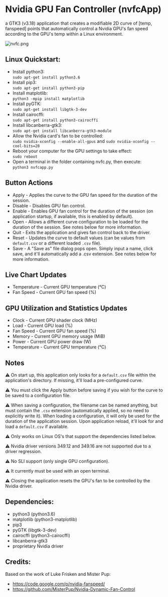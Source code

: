 # Nvidia GPU Fan Controller (nvfcApp)
a GTK3 (v3.18) application that creates a modifiable 2D curve of [temp, fanspeed] points that automatically control a Nvidia GPU's fan speed according to the GPU's temp within a Linux environment.

![nvfc.png](https://code.mattcarlotta.io/root/nvfcApp/raw/development/nvfcApp_512x512.png)

## Linux Quickstart:

* Install python3:  
  `sudo apt-get install python3.6`
* Install pip3:  
  `sudo apt-get install python3-pip`
* Install matplotlib:  
  `python3 -mpip install matplotlib`
* Install pyGTK:  
  `sudo apt-get install libgtk-3-dev`
* Install cairocffi:  
  `sudo apt-get install python3-cairocffi`  
* Install libcanberra-gtk3:  
  `sudo apt-get install libcanberra-gtk3-module`
* Allow the Nvidia card's fan to be controlled:  
  `sudo nvidia-xconfig --enable-all-gpus` and `sudo nvidia-xconfig --cool-bits=28`
* Reboot your computer for the GPU settings to take effect:  
  `sudo reboot`
* Open a terminal in the folder containing nvfc.py, then execute:  
  `python3 nvfcapp.py`

## Button Actions

* Apply - Applies the curve to the GPU fan speed for the duration of the session.
* Disable - Disables GPU fan control.
* Enable - Enables GPU fan control for the duration of the session (on application startup, if available, this is enabled by default).
* Open - Allows a different curve configuration to be loaded for the duration of the session. See notes below for more information.
* Quit - Exits the application and gives fan control back to the driver.
* Reset - Updates the curve to default values (can be values from `default.csv` or a different loaded `.csv` file).
* Save - A "Save as" file dialog pops open. Simply input a name, click save, and it'll automatically add a .csv extension. See notes below for more information.

## Live Chart Updates

* Temperature - Current GPU temperature (°C)
* Fan Speed - Current GPU fan speed (%)

## GPU Utilization and Statistics Updates

* Clock - Current GPU shader clock (MHz)
* Load - Current GPU load (%)
* Fan Speed - Current GPU fan speed (%)
* Memory - Current GPU memory usage (MiB)
* Power - Current GPU power draw (W)
* Temperature - Current GPU temperature (°C)

## Notes
⚠️ On start up, this application only looks for a `default.csv` file within the application's directory. If missing, it'll load a pre-configured curve.

⚠️ You must click the Apply button before saving if you wish for the curve to be saved to a configuration file.

⚠️ When saving a configuration, the filename can be named anything, but must contain the `.csv` extension (automatically applied, so no need to explicitly write it). When loading a configuration, it will only be used for the duration of the application session. Upon application reload, it'll look for and load a `default.csv` if available.

⚠️ Only works on Linux OS's that support the dependencies listed below.

⚠️ Nvidia driver versions 349.12 and 349.16 are not supported due to a driver regression.

⚠️ No SLI support (only single GPU configuration).

⚠️ It currently must be used with an open terminal.

⚠️ Closing the application resets the GPU's fan to be controlled by the Nvidia driver.


## Dependencies:

* python3 (python3.6)
* matplotlib (python3-matplotlib)
* pip3
* pyGTK (libgtk-3-dev)
* cairocffi (python3-cairocffi)
* libcanberra-gtk3
* proprietary Nvidia driver

## Credits:

Based on the work of Luke Frisken and Mister Pup:  
* https://code.google.com/p/nvidia-fanspeed/
* https://github.com/MisterPup/Nvidia-Dynamic-Fan-Control
